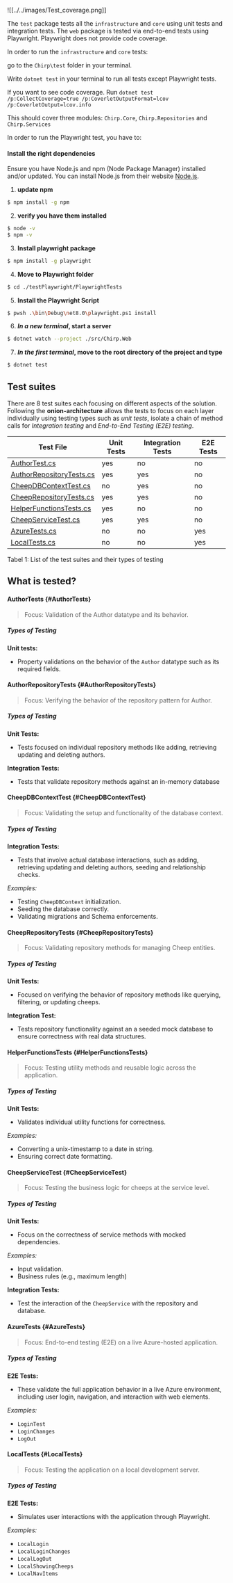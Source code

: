 <!-- List all necessary steps that Adrian or Helge have to perform to execute your test suites. Here, you can assume that we already cloned your repository in the step above.

Briefly describe what kinds of tests you have in your test suites and what they are testing.-->


![[../../images/Test_coverage.png]]

The `test` package tests all the `infrastructure` and `core` using unit tests and integration tests.
The `web` package is tested via end-to-end tests using Playwright. Playwright does not provide code coverage.


In order to run the `infrastructure` and `core` tests:

go to the `Chirp\test` folder in your terminal.

Write `dotnet test` in your terminal to run all tests except Playwright tests. 

If you want to see code coverage. Run `dotnet test /p:CollectCoverage=true /p:CoverletOutputFormat=lcov /p:CoverletOutput=lcov.info`

This should cover three modules: `Chirp.Core`, `Chirp.Repositories` and `Chirp.Services`

In order to run the Playwright test, you have to:

#### Install the right dependencies
Ensure you have Node.js and npm (Node Package Manager) installed and/or updated.
You can install Node.js from their website [Node.js](https://nodejs.org/en).

1. **update npm** 
```bash
$ npm install -g npm
```

2. **verify you have them installed**
```bash
$ node -v
$ npm -v
```

3. **Install playwright package**
```bash
$ npm install -g playwright
```

4. **Move to Playwright folder**
```bash
$ cd ./testPlaywright/PlaywrightTests
```

5. **Install the Playwright Script**
```bash
$ pwsh .\bin\Debug\net8.0\playwright.ps1 install
```

6. ***In a new terminal*, start a server**
```bash
$ dotnet watch --project ./src/Chirp.Web
```

7. ***In the first terminal*, move to the root directory of the project and type**
```bash
$ dotnet test
```

## Test suites

There are 8 test suites each focusing on different aspects of the solution. Following the **onion-architecture** allows the tests to focus on each layer individually using testing types such as *unit tests*, isolate a chain of method calls for *Integration testing* and *End-to-End Testing (E2E) testing*.

| Test File                                                                | Unit Tests | Integration Tests | E2E Tests |
|--------------------------------------------------------------------------|------------|-------------------|-----------|
| [AuthorTest.cs](#authortests-authortests)                                | yes        | no                | no        |
| [AuthorRepositoryTests.cs](#authorrepositorytests-authorrepositorytests) | yes        | yes               | no        |
| [CheepDBContextTest.cs](#cheepdbcontexttest-cheepdbcontexttest)          | no         | yes               | no        |
| [CheepRepositoryTests.cs](#cheeprepositorytests-cheeprepositorytests)    | yes        | yes               | no        |
| [HelperFunctionsTests.cs](#helperfunctionstests-helperfunctionstests)    | yes        | no                | no        |
| [CheepServiceTest.cs](#cheepservicetest-cheepservicetest)                | yes        | yes               | no        |
| [AzureTests.cs](#azuretests-azuretests)                                  | no         | no                | yes       |
| [LocalTests.cs](#localtests-localtests)                                  | no         | no                | yes       |

Tabel 1: List of the test suites and their types of testing

## What is tested?

#### AuthorTests {#AuthorTests}
>Focus: Validation of the Author datatype and its behavior.

##### Types of Testing
**Unit tests:**
- Property validations on the behavior of the `Author` datatype such as its required fields.


#### AuthorRepositoryTests {#AuthorRepositoryTests}
>Focus: Verifying the behavior of the repository pattern for Author.

##### Types of Testing
**Unit Tests:**
- Tests focused on individual repository methods like adding, retrieving updating and deleting authors.

**Integration Tests:**
- Tests that validate repository methods against an in-memory database

#### CheepDBContextTest {#CheepDBContextTest}
>Focus: Validating the setup and functionality of the database context.

##### Types of Testing
**Integration Tests:**
- Tests that involve actual database interactions, such as adding, retrieving updating and deleting authors, seeding and relationship checks.

*Examples:*
- Testing `CheepDBContext` initialization.
- Seeding the database correctly.
- Validating migrations and Schema enforcements.

#### CheepRepositoryTests {#CheepRepositoryTests}
>Focus: Validating repository methods for managing Cheep entities.

##### Types of Testing
**Unit Tests:**
- Focused on verifying the behavior of repository methods like querying, filtering, or updating cheeps.

**Integration Test:**
- Tests repository functionality against an a seeded mock database to ensure correctness with real data structures.

#### HelperFunctionsTests {#HelperFunctionsTests}
>Focus: Testing utility methods and reusable logic across the application.

##### Types of Testing
**Unit Tests:**
- Validates individual utility functions for correctness.

*Examples:*
- Converting a unix-timestamp to a date in string.
- Ensuring correct date formatting.

#### CheepServiceTest {#CheepServiceTest}
>Focus: Testing the business logic for cheeps at the service level.

##### Types of Testing
**Unit Tests:**
- Focus on the correctness of service methods with mocked dependencies.

*Examples:*
- Input validation.
- Business rules (e.g., maximum length)

**Integration Tests:**
- Test the interaction of the `CheepService` with the repository and database.

#### AzureTests {#AzureTests}
>Focus: End-to-end testing (E2E) on a live Azure-hosted application.

##### Types of Testing
**E2E Tests:**
- These validate the full application behavior in a live Azure environment, including user login, navigation, and interaction with web elements.

*Examples:*
- `LoginTest`
- `LoginChanges`
- `LogOut`

#### LocalTests {#LocalTests}
>Focus: Testing the application on a local development server.

##### Types of Testing
**E2E Tests:**
- Simulates user interactions with the application through Playwright.

*Examples:*
- `LocalLogin`
- `LocalLoginChanges`
- `LocalLogOut`
- `LocalShowingCheeps`
- `LocalNavItems`




